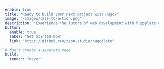 ```yaml
---
enable: true
title: "Ready to build your next project with Hugo?"
image: "/images/call-to-action.png"
description: "Experience the future of web development with hugoplate and Hugo. Build lightning-fast static sites with ease and flexibility."
button:
  enable: true
  label: "Get Started Now"
  link: "https://github.com/zeon-studio/hugoplate"

# don't create a separate page
build:
  render: "never"
---
```

